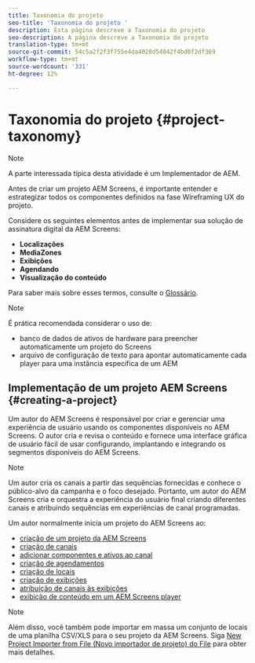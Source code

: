 ```yaml
---
title: Taxonomia do projeto
seo-title: 'Taxonomia do projeto '
description: Esta página descreve a Taxonomia do projeto
seo-description: A página descreve a Taxonomia do projeto
translation-type: tm+mt
source-git-commit: 54c5a2f2f3f755e4da4028d54042f4bd8f2df369
workflow-type: tm+mt
source-wordcount: '331'
ht-degree: 12%

---
```



# Taxonomia do projeto {#project-taxonomy}

>[!NOTE]
>
>A parte interessada típica desta atividade é um Implementador de AEM.

Antes de criar um projeto AEM Screens, é importante entender e estrategizar todos os componentes definidos na fase Wireframing UX do projeto.

Considere os seguintes elementos antes de implementar sua solução de assinatura digital da AEM Screens:

* **Localizações**
* **MediaZones**
* **Exibições**
* **Agendando**
* **Visualização do conteúdo**

Para saber mais sobre esses termos, consulte o [Glossário](https://helpx.adobe.com/experience-manager/6-5/screens/using/screens-glossary.html).

>[!NOTE]
>
>É prática recomendada considerar o uso de:
>
>* banco de dados de ativos de hardware para preencher automaticamente um projeto do Screens
>* arquivo de configuração de texto para apontar automaticamente cada player para uma instância específica de um AEM


## Implementação de um projeto AEM Screens {#creating-a-project}

Um autor do AEM Screens é responsável por criar e gerenciar uma experiência de usuário usando os componentes disponíveis no AEM Screens. O autor cria e revisa o conteúdo e fornece uma interface gráfica de usuário fácil de usar configurando, implantando e integrando os segmentos disponíveis do AEM Screens.

>[!NOTE]
>
>Um autor cria os canais a partir das sequências fornecidas e conhece o público-alvo da campanha e o foco desejado. Portanto, um autor do AEM Screens cria e orquestra a experiência do usuário final criando diferentes canais e atribuindo sequências em experiências de canal programadas.

Um autor normalmente inicia um projeto do AEM Screens ao:

* [criação de um projeto da AEM Screens](https://helpx.adobe.com/experience-manager/6-5/screens/using/creating-a-screens-project.html)
* [criação de canais](https://helpx.adobe.com/experience-manager/6-5/screens/using/managing-channels.html)
* [adicionar componentes e ativos ao canal](https://helpx.adobe.com/experience-manager/6-5/screens/using/adding-components-to-a-channel.html)
* [criação de agendamentos](https://helpx.adobe.com/experience-manager/6-5/screens/using/managing-schedules.html)
* [criação de locais](https://helpx.adobe.com/experience-manager/6-5/screens/using/managing-locations.html)
* [criação de exibições](https://helpx.adobe.com/experience-manager/6-5/screens/using/managing-displays.html)
* [atribuição de canais às exibições](https://helpx.adobe.com/experience-manager/6-5/screens/using/channel-assignment.html)
* [exibição de conteúdo em um AEM Screens player](https://helpx.adobe.com/experience-manager/6-5/screens/using/working-with-screens-player.html)

>[!NOTE]
>Além disso, você também pode importar em massa um conjunto de locais de uma planilha CSV/XLS para o seu projeto da AEM Screens. Siga [New Project Importer from File (Novo importador de projeto) do File](https://helpx.adobe.com/experience-manager/6-5/screens/using/project-importer.html) para obter mais detalhes.
